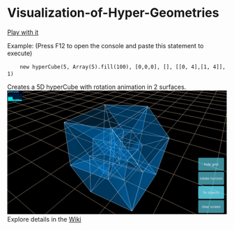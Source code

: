 # Visualization-of-Hyper-Geometries

[Play with it](https://SdtElectronics.github.io/Visualization-of-Hyper-Geometries/src/index.html)

Example: (Press F12 to open the console and paste this statement to execute)
```
    new hyperCube(5, Array(5).fill(100), [0,0,0], [], [[0, 4],[1, 4]], 1)
```
Creates a 5D hyperCube with rotation animation in 2 surfaces.
![5D hyperCube](5d.png)
Explore details in the [Wiki](https://github.com/SdtElectronic/Visualization-of-Hyper-Geometries/wiki/Classes-Reference)